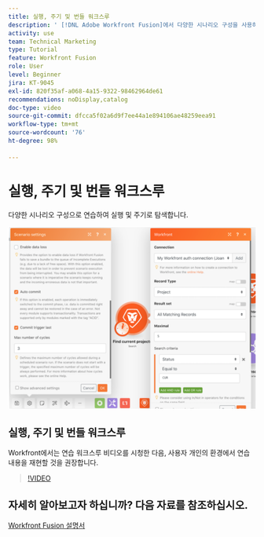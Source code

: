 ```yaml
---
title: 실행, 주기 및 번들 워크스루
description: ' [!DNL Adobe Workfront Fusion]에서 다양한 시나리오 구성을 사용하여 실행 및 주기로 탐색하는 방법을 알아봅니다.'
activity: use
team: Technical Marketing
type: Tutorial
feature: Workfront Fusion
role: User
level: Beginner
jira: KT-9045
exl-id: 820f35af-a068-4a15-9322-98462964de61
recommendations: noDisplay,catalog
doc-type: video
source-git-commit: dfcca5f02a6d9f7ee44a1e894106ae48259eea91
workflow-type: tm+mt
source-wordcount: '76'
ht-degree: 98%

---
```


# 실행, 주기 및 번들 워크스루

다양한 시나리오 구성으로 연습하여 실행 및 주기로 탐색합니다.

![실행 및 주기 설정 이미지](assets/execution-history-and-scheduling-6.png)

## 실행, 주기 및 번들 워크스루

Workfront에서는 연습 워크스루 비디오를 시청한 다음, 사용자 개인의 환경에서 연습 내용을 재현할 것을 권장합니다.

>[!VIDEO](https://video.tv.adobe.com/v/335286/?quality=12&learn=on&enablevpops)



## 자세히 알아보고자 하십니까? 다음 자료를 참조하십시오.

[Workfront Fusion 설명서](https://experienceleague.adobe.com/ko/docs/workfront-fusion/using/get-started-with-fusion/understand-workfront-fusion/workfront-fusion-overview)
